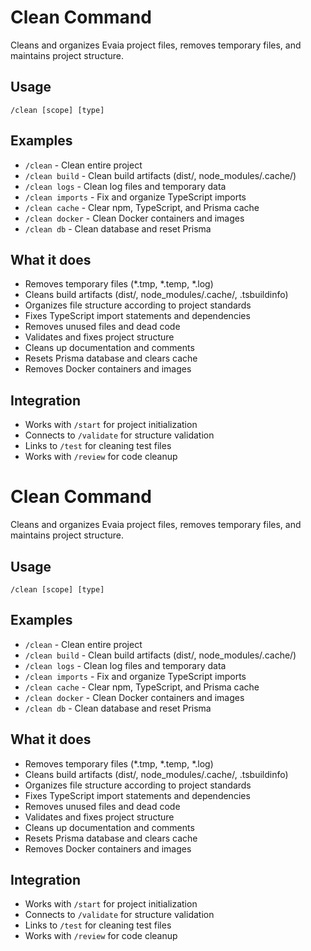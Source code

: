 # Clean Command

Cleans and organizes Evaia project files, removes temporary files, and maintains project structure.

## Usage
`/clean [scope] [type]`

## Examples
- `/clean` - Clean entire project
- `/clean build` - Clean build artifacts (dist/, node_modules/.cache/)
- `/clean logs` - Clean log files and temporary data
- `/clean imports` - Fix and organize TypeScript imports
- `/clean cache` - Clear npm, TypeScript, and Prisma cache
- `/clean docker` - Clean Docker containers and images
- `/clean db` - Clean database and reset Prisma

## What it does
- Removes temporary files (*.tmp, *.temp, *.log)
- Cleans build artifacts (dist/, node_modules/.cache/, .tsbuildinfo)
- Organizes file structure according to project standards
- Fixes TypeScript import statements and dependencies
- Removes unused files and dead code
- Validates and fixes project structure
- Cleans up documentation and comments
- Resets Prisma database and clears cache
- Removes Docker containers and images

## Integration
- Works with `/start` for project initialization
- Connects to `/validate` for structure validation
- Links to `/test` for cleaning test files
- Works with `/review` for code cleanup

# Clean Command

Cleans and organizes Evaia project files, removes temporary files, and maintains project structure.

## Usage
`/clean [scope] [type]`

## Examples
- `/clean` - Clean entire project
- `/clean build` - Clean build artifacts (dist/, node_modules/.cache/)
- `/clean logs` - Clean log files and temporary data
- `/clean imports` - Fix and organize TypeScript imports
- `/clean cache` - Clear npm, TypeScript, and Prisma cache
- `/clean docker` - Clean Docker containers and images
- `/clean db` - Clean database and reset Prisma

## What it does
- Removes temporary files (*.tmp, *.temp, *.log)
- Cleans build artifacts (dist/, node_modules/.cache/, .tsbuildinfo)
- Organizes file structure according to project standards
- Fixes TypeScript import statements and dependencies
- Removes unused files and dead code
- Validates and fixes project structure
- Cleans up documentation and comments
- Resets Prisma database and clears cache
- Removes Docker containers and images

## Integration
- Works with `/start` for project initialization
- Connects to `/validate` for structure validation
- Links to `/test` for cleaning test files
- Works with `/review` for code cleanup